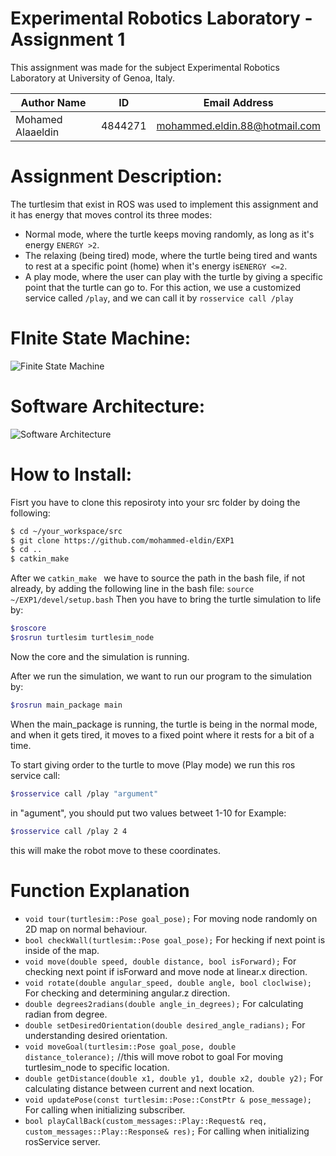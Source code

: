 # Experimental Robotics Laboratory - Assignment 1
This assignment was made for the subject Experimental Robotics Laboratory at University of Genoa, Italy.

| Author Name | ID |  Email Address   |
| ------ | ------ | -----|
| Mohamed Alaaeldin | 4844271 | mohammed.eldin.88@hotmail.com |

# Assignment Description:

The turtlesim that exist in ROS was used to implement this assignment and it has energy that moves control its three modes:

 - Normal mode, where the turtle keeps moving randomly, as long as it's energy ```ENERGY >2```.
 - The relaxing (being tired) mode, where the turtle being tired and wants to rest at a specific point (home) when it's energy is```ENERGY <=2```.
 - A play mode, where the user can play with the turtle by giving a specific point that the turtle can go to. For this action, we use a customized service called ```/play```, and we can call it by ```rosservice call /play```

# FInite State Machine:

![Finite State Machine](https://user-images.githubusercontent.com/25705086/99105085-935f3f80-25ea-11eb-8672-5e5f76788585.png)

# Software Architecture: 

![Software Architecture](https://user-images.githubusercontent.com/25705086/99105358-12ed0e80-25eb-11eb-849a-7e411d0eec63.png)

# How to Install:

Fisrt you have to clone this reposiroty into your src folder by doing the following:
```sh
$ cd ~/your_workspace/src
$ git clone https://github.com/mohammed-eldin/EXP1
$ cd ..
$ catkin_make
```
After we ```catkin_make ``` we have to source the path in the bash file, if not already, by adding the following line in the bash file:
``` source ~/EXP1/devel/setup.bash ```
Then you have to bring the turtle simulation to life by:
```sh
$roscore 
$rosrun turtlesim turtlesim_node
```
Now the core and the simulation is running.

After we run the simulation, we want to run our program to the simulation by:
```sh
$rosrun main_package main
```
When the main_package is running, the turtle is being in the normal mode, and when it gets tired, it moves to a fixed point where it rests for a bit of a time.

To start giving order to the turtle to move (Play mode) we run this ros service call:

```sh
$rosservice call /play "argument"
```
in "agument", you should put two values betweet 1-10 for Example: 
```sh
$rosservice call /play 2 4
```
this will make the robot move to these coordinates.


# Function Explanation

- ```void tour(turtlesim::Pose goal_pose);``` For moving node randomly on 2D map on normal behaviour.
- ```bool checkWall(turtlesim::Pose goal_pose);``` For hecking if next point is inside of the map.
- ```void move(double speed, double distance, bool isForward);``` For checking next point if isForward and move node at linear.x direction.
- ```void rotate(double angular_speed, double angle, bool cloclwise);``` For checking and determining angular.z direction.
- ```double degrees2radians(double angle_in_degrees);``` For calculating radian from degree.
- ```double setDesiredOrientation(double desired_angle_radians);``` For understanding desired orientation.
- ```void moveGoal(turtlesim::Pose goal_pose, double distance_tolerance);``` //this will move robot to goal For moving turtlesim_node to specific location.
- ```double getDistance(double x1, double y1, double x2, double y2);``` For calculating distance between current and next location.
- ```void updatePose(const turtlesim::Pose::ConstPtr & pose_message);``` For calling when initializing subscriber.
- ```bool playCallBack(custom_messages::Play::Request& req, custom_messages::Play::Response& res);``` For calling when initializing rosService server.

